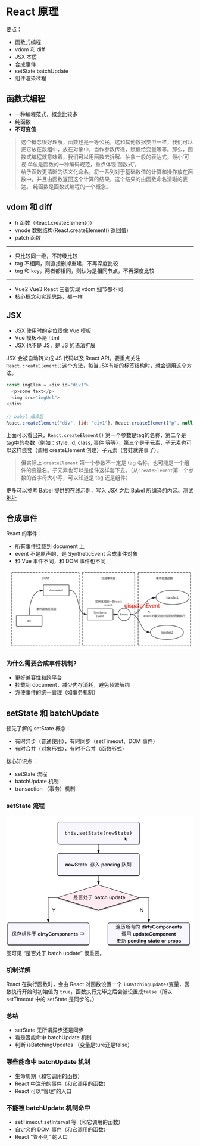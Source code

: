 # React 原理
要点：
- 函数式编程
- vdom 和 diff
- JSX 本质
- 合成事件
- setState batchUpdate
- 组件渲染过程

## 函数式编程
- 一种编程范式，概念比较多
- 纯函数
- **不可变值**

> 这个概念很好理解，函数也是一等公民，这和其他数据类型一样，我们可以把它放在数组中，放在对象中，当作参数传递，赋值给变量等等。那么，函数式编程就意味着，我们可以用函数去拆解、抽象一般的表达式，最小‘可视’单位是函数的一种编码规范，重点体现‘函数式’。  
> 给予函数更清晰的语义化命名，将一系列对于基础数值的计算和操作放在函数中，并且由函数返回这个计算的结果，这个结果的由函数命名清晰的表达。
> 纯函数是函数式编程的一个概念。

## vdom 和 diff
- h 函数（React.createElement()）
- vnode 数据结构(React.createElement() 返回值)
- patch 函数
---
- 只比较同一级，不跨级比较
- tag 不相同，则直接删掉重建，不再深度比较
- tag 和 key，两者都相同，则认为是相同节点，不再深度比较
---
- Vue2 Vue3 React 三者实现 vdom 细节都不同
- 核心概念和实现思路，都一样

## JSX
- JSX 使用时的定位很像 Vue 模板
- Vue 模板不是 html
- JSX 也不是 JS，是 JS 的语法扩展  

JSX 会被自动转义成 JS 代码以及 React API。要重点关注`React.createElement()`这个方法，每当JSX有新的标签结构时，就会调用这个方法。
```javascript
const imgElem = <div id="div1">
  <p>some text</p>
  <img src="imgUrl">
</div>

// babel 编译后
React.createElement("div", {id: "div1"}, React.createElement("p", null, "some text"), React.createElement("img", {src: imgUrl}))
```
上面可以看出来，`React.createElement()` 第一个参数是tag的名称，第二个是tag中的参数（例如：style, id, class, 事件 等等），第三个是子元素，子元素也可以这样嵌套（调用 createElement 创建）子元素（套娃就完事了）。  
> 但实际上 `createElement` 第一个参数不一定是 tag 名称，也可能是一个组件的变量名。子元素也可以是组件这样套下去。（从`createElement`第一个参数的首字母大小写，可以知道是 tag 还是组件）

更多可以参考 Babel 提供的在线示例，写入 JSX 之后 Babel 所编译的内容。[测试地址](https://www.babeljs.cn/)


## 合成事件
React 的事件：
- 所有事件挂载到 document 上
- event 不是原声的，是 SyntheticEvent 合成事件对象
- 和 Vue 事件不同，和 DOM 事件也不同  

![](./images/W_V(7[E`6NS)WJ1F%9$_860.png)

### 为什么需要合成事件机制?
- 更好兼容性和跨平台
- 挂载到 document，减少内存消耗，避免频繁解绑
- 方便事件的统一管理（如事务机制）

## setState 和 batchUpdate
预先了解的 setState 概念：
- 有时异步（普通使用），有时同步（setTimeout、DOM 事件）
- 有时合并（对象形式），有时不合并（函数形式）  

核心知识点：
- setState 流程
- batchUpdate 机制
- transaction （事务）机制

### setState 流程
![](./images/setState.png)
图可见 “是否处于 batch update” 很重要。

### 机制详解
React 在执行函数时，会由 React 对函数设置一个 `isBatchingUpdates`变量，函数执行开始时初始值为 `true`，函数执行完毕之后会被设置成`false`（所以setTimeout 中的 setState 是同步的。）

### 总结
- setState 无所谓异步还是同步
- 看是否能命中 batchUpdate 机制
- 判断 isBatchingUpdates （变量是ture还是false）

### 哪些能命中 batchUpdate 机制
- 生命周期（和它调用的函数）
- React 中注册的事件（和它调用的函数）
- React 可以“管理”的入口

### 不能被 batchUpdate 机制命中
- setTimeout setInterval 等（和它调用的函数）
- 自定义的 DOM 事件（和它调用的函数）
- React “管不到” 的入口